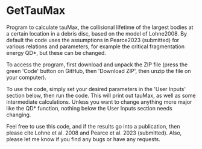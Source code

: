 # GetTauMax

Program to calculate tauMax, the collisional lifetime of the largest bodies at a certain location in a debris disc, based on the model of Lohne2008. By default the code uses the assumptions in Pearce2023 (submitted) for various relations and parameters, for example the critical fragmentation energy QD*, but these can be changed.

To access the program, first download and unpack the ZIP file (press the green 'Code' button on GitHub, then 'Download ZIP', then unzip the file on your computer).

To use the code, simply set your desired parameters in the 'User Inputs' section below, then run the code. This will print out tauMax, as well as some intermediate calculations. Unless you want to change anything more major like the QD* function, nothing below the User Inputs section needs changing.

Feel free to use this code, and if the results go into a publication, then please cite Lohne et al. 2008 and Pearce et al. 2023 (submitted). Also, please let me know if you find any bugs or have any requests.
